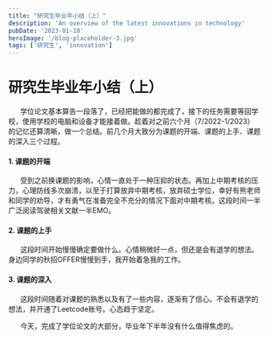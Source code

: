 ```yaml
---
title: "研究生毕业年小结（上）"
description: 'An overview of the latest innovations in technology'
pubDate: '2023-01-10'
heroImage: '/blog-placeholder-3.jpg'
tags: ['研究生', 'innovation']
---
```


# 研究生毕业年小结（上）

      学位论文基本算告一段落了，已经把能做的都完成了，接下的任务需要等回学校，使用学校的电脑和设备才能接着做。趁着对之前六个月（7/2022-1/2023）的记忆还算清晰，做一个总结。前几个月大致分为课题的开端、课题的上手、课题的深入三个过程。

#### 1\. 课题的开端

      受到之前换课题的影响，心情一直处于一种压抑的状态。再加上中期考核的压力，心理防线多次崩溃，以至于打算放弃中期考核，放弃硕士学位，幸好有熊老师和同学的劝导，才有勇气在准备完全不充分的情况下面对中期考核。这段时间一半广泛阅读驾驶相关文献一半EMO。

#### 2\. 课题的上手

      这段时间开始慢慢确定要做什么。心情稍微好一点，但还是会有退学的想法。身边同学的秋招OFFER慢慢到手，我开始着急我的工作。

#### 3\. 课题的深入

      这段时间随着对课题的熟悉以及有了一些内容，逐渐有了信心。不会有退学的想法，并开通了Leetcode账号。心态趋于坚定。

  

      今天，完成了学位论文的大部分，毕业年下半年没有什么值得焦虑的。

